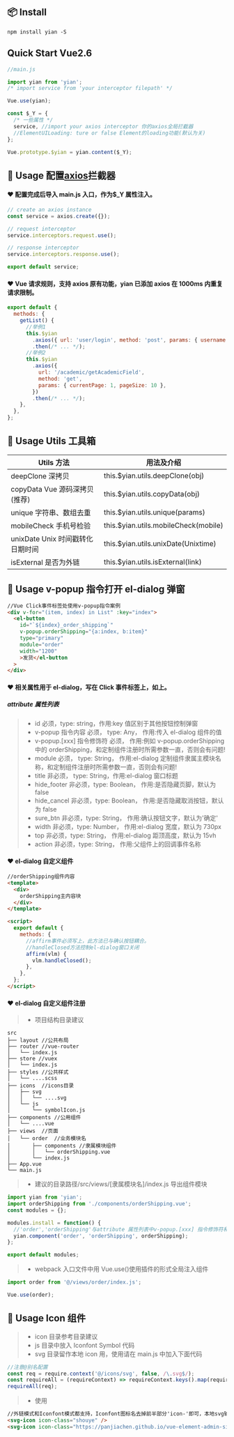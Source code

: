 ## 📦 Install

```shell
npm install yian -S
```

## Quick Start Vue2.6

```javascript
//main.js

import yian from 'yian';
/* import service from 'your interceptor filepath' */

Vue.use(yian);

const $_Y = {
  /* 一些属性 */
  service, //import your axios interceptor 你的axios全局拦截器
  //ElementUILoading: ture or false Element的loading功能(默认为关)
};

Vue.prototype.$yian = yian.content($_Y);
```

## 🔨 Usage 配置[axios](https://github.com/axios/axios)拦截器

#### ❤️ 配置完成后导入 main.js 入口，作为\$\_Y 属性注入。

```javascript
// create an axios instance
const service = axios.create({});

// request interceptor
service.interceptors.request.use();

// response interceptor
service.interceptors.response.use();

export default service;
```

#### ❤️ Vue 请求规则，支持 axios 原有功能，yian 已添加 axios 在 1000ms 内重复请求限制。

```jsx
export default {
  methods: {
    getList() {
      //举例1
      this.$yian
        .axios({ url: 'user/login', method: 'post', params: { username: admin, password: 123456 } })
        .then(/* ... */);
      //举例2
      this.$yian
        .axios({
          url: '/academic/getAcademicField',
          method: 'get',
          params: { currentPage: 1, pageSize: 10 },
        })
        .then(/* ... */);
    },
  },
};
```

## 🔨 Usage Utils 工具箱

| Utils 方法                       | 用法及介绍                            |
| -------------------------------- | ------------------------------------- |
| deepClone 深拷贝                 | this.\$yian.utils.deepClone(obj)      |
| copyData Vue 源码深拷贝(推荐)    | this.\$yian.utils.copyData(obj)       |
| unique 字符串、数组去重          | this.\$yian.utils.unique(params)      |
| mobileCheck 手机号检验           | this.\$yian.utils.mobileCheck(mobile) |
| unixDate Unix 时间戳转化日期时间 | this.\$yian.utils.unixDate(Unixtime)  |
| isExternal 是否为外链            | this.\$yian.utils.isExternal(link)    |

## 🔨 Usage v-popup 指令打开 el-dialog 弹窗

```html
//Vue Click事件标签处使用v-popup指令案例
<div v-for="(item, index) in List" :key="index">
  <el-button
    id="`${index}_order_shipping`"
    v-popup.orderShipping="{a:index, b:item}"
    type="primary"
    module="order"
    width="1200"
    >发货</el-button
  >
</div>
```

#### ❤️ 相关属性用于 el-dialog，写在 Click 事件标签上，如上。

##### attribute 属性列表

> - id 必须，type: string，作用:key 值区别于其他按钮控制弹窗
> - v-popup 指令内容 必须， type: Any， 作用:传入 el-dialog 组件的值
> - v-popup.[xxx] 指令修饰符 必须， 作用:例如 v-popup.orderShipping 中的 orderShipping，和定制组件注册时所需参数一直，否则会有问题!
> - module 必须， type: String， 作用:el-dialog 定制组件隶属主模块名称，和定制组件注册时所需参数一直，否则会有问题!
> - title 非必须， type: String，作用:el-dialog 窗口标题
> - hide_footer 非必须，type: Boolean， 作用:是否隐藏页脚，默认为 false
> - hide_cancel 非必须，type: Boolean， 作用:是否隐藏取消按钮，默认为 false
> - sure_btn 非必须，type: String， 作用:确认按钮文字，默认为'确定'
> - width 非必须，type: Number， 作用:el-dialog 宽度，默认为 730px
> - top 非必须，type: String， 作用:el-dialog 距顶高度，默认为 15vh
> - action 非必须，type: String， 作用:父组件上的回调事件名称

#### ❤️ el-dialog 自定义组件

```html
//orderShipping组件内容
<template>
  <div>
    orderShipping主内容块
  </div>
</template>

<script>
  export default {
    methods: {
      //affirm事件必须写上，此方法已与确认按钮耦合。
      //handleClosed方法控制el-dialog窗口关闭
      affirm(vlm) {
        vlm.handleClosed();
      },
    },
  };
</script>
```

#### ❤️ el-dialog 自定义组件注册

> - 项目结构目录建议

```
src
├── layout //公共布局
├── router //vue-router
│   └── index.js
├── store //vuex
│   └── index.js
├── styles //公共样式
│   └── ....scss
├── icons  //icons目录
│   ├── svg
│   │   └── ....svg
│   └── js
│       └── symbolIcon.js
├── components //公用组件
│   └── ....vue
├── views  //页面
│   └── order  //业务模块名
│       ├── components //隶属模块组件
│       │   └── orderShipping.vue
│       └── index.js
├── App.vue
└── main.js
```

> - 建议的目录路径/src/views/[隶属模块名]/index.js 导出组件模块

```javascript
import yian from 'yian';
import orderShipping from './components/orderShipping.vue';
const modules = {};

modules.install = function() {
  //'order','orderShipping'与attribute 属性列表中v-popup.[xxx] 指令修饰符和module需一致
  yian.component('order', 'orderShipping', orderShipping);
};

export default modules;
```

> - webpack 入口文件中用 Vue.use()使用插件的形式全局注入组件

```javascript
import order from '@/views/order/index.js';

Vue.use(order);
```
## 🔨 Usage Icon 组件

> - icon 目录参考目录建议
> - js 目录中放入 Iconfont Symbol 代码
> - svg 目录留作本地 icon 用，使用请在 main.js 中加入下面代码

```javascript
//注意@别名配置
const req = require.context('@/icons/svg', false, /\.svg$/);
const requireAll = (requireContext) => requireContext.keys().map(requireContext);
requireAll(req);
```

> - 使用

```html
//外链模式和Iconfont模式都支持，Iconfont图标名去掉前半部分'icon-'即可，本地svg输入文件名即可
<svg-icon icon-class="shouye" />
<svg-icon icon-class="https://panjiachen.github.io/vue-element-admin-site/home.png" />
```
